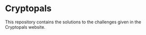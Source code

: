 # Cryptopals

This repository contains the solutions to the challenges given in the Cryptopals website.